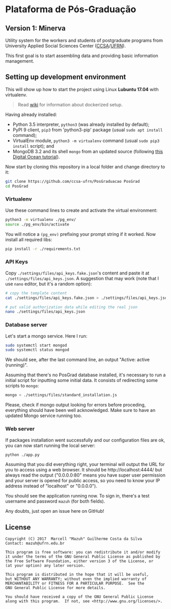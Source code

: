 # Plataforma de Pós-Graduação

## Version 1: Minerva

Utility system for the workers and students of postgraduate
programs from University Applied Social Sciences Center ([CCSA](https://ccsa.ufrn.br/)/[UFRN](http://ufrn.br/)).

This first goal is to start assembling data and providing basic information management.

## Setting up development environment

This will show up how to start the project using Linux **Lubuntu 17.04** with virtualenv.

> Read [wiki](https://github.com/ccsa-ufrn/PosGraduacao/wiki/) for information about dockerized setup.

Having already installed:
  - Python 3.5 interpreter, ```python3``` (was already installed by default);
  - PyPI 9 client, ```pip3``` from 'python3-pip' package (usual ```sudo apt install``` command);
  - VirtualEnv module, ```python3 -m virtualenv``` command (usual ```sudo pip3 install``` script); and
  - MongoDB 3.2 and its shell ```mongo``` from an updated source (following [this Digital Ocean tutorial](https://www.digitalocean.com/community/tutorials/como-instalar-o-mongodb-no-ubuntu-16-04-pt)).

Now start by cloning this repository in a local folder and change directory to it:

```sh
git clone https://github.com/ccsa-ufrn/PosGraduacao PosGrad
cd PosGrad
```

### Virtualenv

Use these command lines to create and activate the virtual environment:

```sh
python3 -m virtualenv ./pg_env/
source ./pg_env/bin/activate
```

You will notice a ```(pg_env)``` prefixing your prompt string if it worked.
Now install all required libs:

```sh
pip install -r ./requirements.txt
```

### API Keys

Copy ```./settings/files/api_keys.fake.json```'s content and paste
it at ```./settings/files/api_keys.json```.
A suggestion that may work (note that I use ```nano``` editor, but it's a random option):

```sh
# copy the template content
cat ./settings/files/api_keys.fake.json > ./settings/files/api_keys.json 

# put valid authorization data while editing the real json
nano ./settings/files/api_keys.json
```

### Database server

Let's start a mongo service. Here I run:

```sh
sudo systemctl start mongod
sudo systemctl status mongod
```

We should see, after the last command line, an output "Active: active (running)".

Assuming that there's no PosGrad database installed, it's necessary to run a initial script for inputting
some initial data. It consists of redirecting some scripts to ```mongo```:

```sh
mongo < ./settings/files/standard_installation.js
```

Please, check if mongo output looking for errors before proceding, everything should have been
well acknowledged. Make sure to have an updated Mongo service running too.

### Web server

If packages installation went successfully and
our configuration files are ok, you can
now start running the local server:

```sh
python ./app.py
```

Assuming that you did everything right, your terminal will output the URL for you to
access using a web browser.
It should be http://localhost:4444/ but always read the output ("0.0.0.0:80" means you have super user
permission and your server is opened for public access, so you need to know your IP address instead of "localhost" or "0.0.0.0").

You should see the application running now. To sign in, there's a test username and password ```mazuh``` (for both fields).

Any doubts, just open an issue here on GitHub!

## License

    Copyright (C) 2017  Marcell "Mazuh" Guilherme Costa da Silva
    Contact: mazuh@ufrn.edu.br

    This program is free software: you can redistribute it and/or modify
    it under the terms of the GNU General Public License as published by
    the Free Software Foundation, either version 3 of the License, or
    (at your option) any later version.

    This program is distributed in the hope that it will be useful,
    but WITHOUT ANY WARRANTY; without even the implied warranty of
    MERCHANTABILITY or FITNESS FOR A PARTICULAR PURPOSE.  See the
    GNU General Public License for more details.

    You should have received a copy of the GNU General Public License
    along with this program.  If not, see <http://www.gnu.org/licenses/>.
